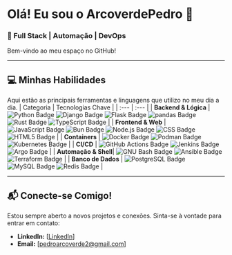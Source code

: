 # Olá! Eu sou o ArcoverdePedro 👋

### 🚀 Full Stack | Automação | DevOps

Bem-vindo ao meu espaço no GitHub!

---

## 💻 Minhas Habilidades

Aqui estão as principais ferramentas e linguagens que utilizo no meu dia a dia.
| Categoria | Tecnologias Chave |
| :--- | :--- |
| **Backend & Lógica** | ![Python Badge](https://img.shields.io/badge/Python-3776AB?logo=python&logoColor=fff&style=for-the-badge) ![Django Badge](https://img.shields.io/badge/Django-092E20?logo=django&logoColor=fff&style=for-the-badge) ![Flask Badge](https://img.shields.io/badge/Flask-3BABC3?logo=flask&logoColor=fff&style=for-the-badge) ![pandas Badge](https://img.shields.io/badge/pandas-150458?logo=pandas&logoColor=fff&style=for-the-badge) ![Rust Badge](https://img.shields.io/badge/Rust-000?logo=rust&logoColor=fff&style=for-the-badge) ![TypeScript Badge](https://img.shields.io/badge/TypeScript-3178C6?logo=typescript&logoColor=fff&style=for-the-badge) |
| **Frontend & Web** | ![JavaScript Badge](https://img.shields.io/badge/JavaScript-F7DF1E?logo=javascript&logoColor=000&style=for-the-badge) ![Bun Badge](https://img.shields.io/badge/Bun-000?logo=bun&logoColor=fff&style=for-the-badge) ![Node.js Badge](https://img.shields.io/badge/Node.js-5FA04E?logo=nodedotjs&logoColor=fff&style=for-the-badge) ![CSS Badge](https://img.shields.io/badge/CSS-639?logo=css&logoColor=fff&style=for-the-badge) ![HTML5 Badge](https://img.shields.io/badge/HTML5-E34F26?logo=html5&logoColor=fff&style=for-the-badge) |
| **Containers** | ![Docker Badge](https://img.shields.io/badge/Docker-2496ED?logo=docker&logoColor=fff&style=for-the-badge) ![Podman Badge](https://img.shields.io/badge/Podman-892CA0?logo=podman&logoColor=fff&style=for-the-badge) ![Kubernetes Badge](https://img.shields.io/badge/Kubernetes-326CE5?logo=kubernetes&logoColor=fff&style=for-the-badge) |
| **CI/CD** | ![GitHub Actions Badge](https://img.shields.io/badge/GitHub%20Actions-2088FF?logo=githubactions&logoColor=fff&style=for-the-badge) ![Jenkins Badge](https://img.shields.io/badge/Jenkins-D24939?logo=jenkins&logoColor=fff&style=for-the-badge) ![Argo Badge](https://img.shields.io/badge/Argo-EF7B4D?logo=argo&logoColor=fff&style=for-the-badge) |
| **Automação & Shell**| ![GNU Bash Badge](https://img.shields.io/badge/GNU%20Bash-4EAA25?logo=gnubash&logoColor=fff&style=for-the-badge) ![Ansible Badge](https://img.shields.io/badge/Ansible-E00?logo=ansible&logoColor=fff&style=for-the-badge) ![Terraform Badge](https://img.shields.io/badge/Terraform-844FBA?logo=terraform&logoColor=fff&style=for-the-badge) |
| **Banco de Dados** | ![PostgreSQL Badge](https://img.shields.io/badge/PostgreSQL-4169E1?logo=postgresql&logoColor=fff&style=for-the-badge) ![MySQL Badge](https://img.shields.io/badge/MySQL-4479A1?logo=mysql&logoColor=fff&style=for-the-badge) ![Redis Badge](https://img.shields.io/badge/Redis-FF4438?logo=redis&logoColor=fff&style=for-the-badge) |

---

## 📬 Conecte-se Comigo!

Estou sempre aberto a novos projetos e conexões. Sinta-se à vontade para entrar em contato:

* **LinkedIn:** [[LinkedIn](https://www.linkedin.com/in/pedro-arcoverde-938b83236/)]
* **Email:** [pedroarcoverde2@gmail.com]
